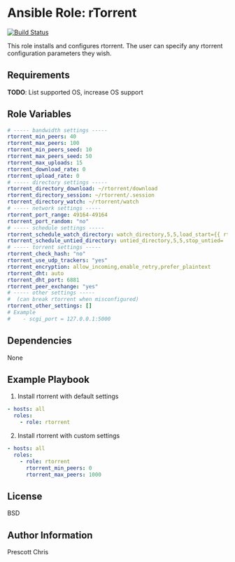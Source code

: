Ansible Role: rTorrent
=====
[![Build Status](https://travis-ci.org/cmprescott/ansible-role-rtorrent.svg?branch=master)](https://travis-ci.org/cmprescott/ansible-role-rtorrent)

This role installs and configures rtorrent. The user can specify any rtorrent configuration parameters they wish. 

Requirements
------------

**TODO**: List supported OS, increase OS support

Role Variables
--------------

```yaml
# ----- bandwidth settings -----
rtorrent_min_peers: 40
rtorrent_max_peers: 100
rtorrent_min_peers_seed: 10
rtorrent_max_peers_seed: 50
rtorrent_max_uploads: 15
rtorrent_download_rate: 0
rtorrent_upload_rate: 0
# ----- directory settings -----
rtorrent_directory_download: ~/rtorrent/download
rtorrent_directory_session: ~/rtorrent/.session
rtorrent_directory_watch: ~/rtorrent/watch
# ----- network settings -----
rtorrent_port_range: 49164-49164
rtorrent_port_random: "no"
# ----- schedule settings -----
rtorrent_schedule_watch_directory: watch_directory,5,5,load_start={{ rtorrent_directory_watch }}/*.torrent
rtorrent_schedule_untied_directory: untied_directory,5,5,stop_untied=
# ----- torrent settings -----
rtorrent_check_hash: "no"
rtorrent_use_udp_trackers: "yes"
rtorrent_encryption: allow_incoming,enable_retry,prefer_plaintext
rtorrent_dht: auto
rtorrent_dht_port: 6881
rtorrent_peer_exchange: "yes"
# ----- other settings -----
#  (can break rtorrent when misconfigured)
rtorrent_other_settings: []
# Example
#    - scgi_port = 127.0.0.1:5000 
```

Dependencies
------------

None

Example Playbook
-------------------------

1) Install rtorrent with default settings

```yaml
- hosts: all
  roles:
    - role: rtorrent
```

2) Install rtorrent with custom settings

```yaml
- hosts: all
  roles:
    - role: rtorrent
      rtorrent_min_peers: 0
      rtorrent_max_peers: 1000
```

License
-------

BSD

Author Information
------------------

Prescott Chris

